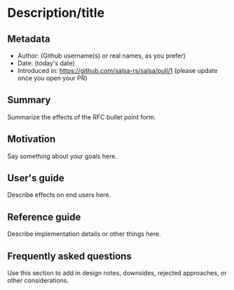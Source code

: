 # Description/title

## Metadata

* Author: (Github username(s) or real names, as you prefer)
* Date: (today's date)
* Introduced in: https://github.com/salsa-rs/salsa/pull/1 (please update once you open your PR)

## Summary

Summarize the effects of the RFC bullet point form.

## Motivation

Say something about your goals here.

## User's guide

Describe effects on end users here.

## Reference guide

Describe implementation details or other things here.

## Frequently asked questions

Use this section to add in design notes, downsides, rejected approaches, or other considerations.

